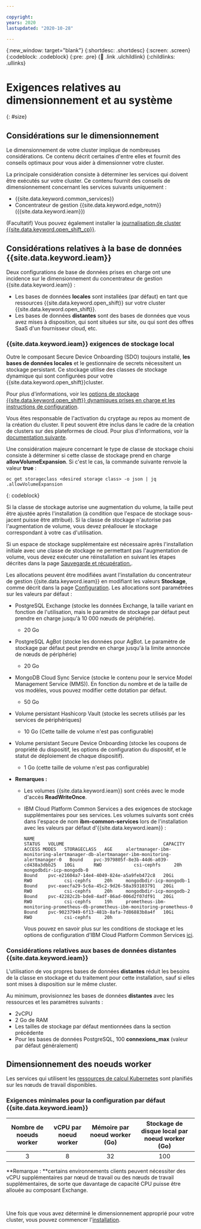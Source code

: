 ```yaml
---

copyright:
years: 2020
lastupdated: "2020-10-28"

---
```


{:new_window: target="blank"}
{:shortdesc: .shortdesc}
{:screen: .screen}
{:codeblock: .codeblock}
{:pre: .pre}
{:child: .link .ulchildlink}
{:childlinks: .ullinks}


# Exigences relatives au dimensionnement et au système
{: #size}

## Considérations sur le dimensionnement

Le dimensionnement de votre cluster implique de nombreuses considérations. Ce contenu décrit certaines d'entre elles et fournit des conseils optimaux pour vous aider à dimensionner votre cluster.

La principale considération consiste à déterminer les services qui doivent être exécutés sur votre cluster. Ce contenu fournit des conseils de dimensionnement concernant les services suivants uniquement :

* {{site.data.keyword.common_services}}
* Concentrateur de gestion {{site.data.keyword.edge_notm}} ({{site.data.keyword.ieam}})

(Facultatif) Vous pouvez également installer la [journalisation de cluster {{site.data.keyword.open_shift_cp}}](../admin/accessing_logs.md#ocp_logging).

## Considérations relatives à la base de données {{site.data.keyword.ieam}}

Deux configurations de base de données prises en charge ont une incidence sur le dimensionnement du concentrateur de gestion {{site.data.keyword.ieam}} :

* Les bases de données **locales** sont installées (par défaut) en tant que ressources {{site.data.keyword.open_shift}} sur votre cluster {{site.data.keyword.open_shift}}.
* Les bases de données **distantes** sont des bases de données que vous avez mises à disposition, qui sont situées  sur site, ou qui sont des offres SaaS d'un fournisseur cloud, etc.

### {{site.data.keyword.ieam}} exigences de stockage local

Outre le composant Secure Device Onboarding (SDO) toujours installé, **les bases de données locales** et le gestionnaire de secrets nécessitent un stockage persistant. Ce stockage utilise des classes de stockage dynamique qui sont configurées pour votre {{site.data.keyword.open_shift}}cluster.

Pour plus d'informations, voir les [options de stockage {{site.data.keyword.open_shift}} dynamiques prises en charge et les instructions de configuration](https://docs.openshift.com/container-platform/4.6/storage/understanding-persistent-storage.html).

Vous êtes responsable de l'activation du cryptage au repos au moment de la création du cluster. Il peut souvent être inclus dans le cadre de la création de clusters sur des plateformes de cloud. Pour plus d'informations, voir la [documentation suivante](https://docs.openshift.com/container-platform/4.6/installing/installing-fips.html).

Une considération majeure concernant le type de classe de stockage choisi consiste à déterminer si cette classe de stockage prend en charge **allowVolumeExpansion**. Si c'est le cas, la commande suivante renvoie la valeur **true** :

```
oc get storageclass <desired storage class> -o json | jq .allowVolumeExpansion
```
{: codeblock}

Si la classe de stockage autorise une augmentation du volume, la taille peut être ajustée après l'installation (à condition que l'espace de stockage sous-jacent puisse être attribué). Si la classe de stockage n'autorise pas l'augmentation de volume, vous devez préallouer le stockage correspondant à votre cas d'utilisation. 

Si un espace de stockage supplémentaire est nécessaire après l'installation initiale avec une classe de stockage ne permettant pas l'augmentation de volume, vous devez exécuter une réinstallation en suivant les étapes décrites dans la page [Sauvegarde et récupération.](../admin/backup_recovery.md).

Les allocations peuvent être modifiées avant l'installation du concentrateur de gestion {{site.data.keyword.ieam}} en modifiant les valeurs **Stockage**, comme décrit dans la page [Configuration](configuration.md). Les allocations sont paramétrées sur les valeurs par défaut :

* PostgreSQL Exchange (stocke les données Exchange, la taille variant en fonction de l'utilisation, mais le paramètre de stockage par défaut peut prendre en charge jusqu'à 10 000 nœuds de périphérie).
  * 20 Go
* PostgreSQL AgBot (stocke les données pour AgBot. Le paramètre de stockage par défaut peut prendre en charge jusqu'à la limite annoncée de nœuds de périphérie)
  * 20 Go
* MongoDB Cloud Sync Service (stocke le contenu pour le service Model Management Service (MMS)). En fonction du nombre et de la taille de vos modèles, vous pouvez modifier cette dotation par défaut.
  * 50 Go
* Volume persistant Hashicorp Vault (stocke les secrets utilisés par les services de périphériques)
  * 10 Go (Cette taille de volume n'est pas configurable)
* Volume persistant Secure Device Onboarding (stocke les coupons de propriété du dispositif, les options de configuration du dispositif, et le statut de déploiement de chaque dispositif).
  * 1 Go (cette taille de volume n'est pas configurable)

* **Remarques :**
  * Les volumes {{site.data.keyword.ieam}} sont créés avec le mode d'accès **ReadWriteOnce**.
  * IBM Cloud Platform Common Services a des exigences de stockage supplémentaires pour ses services. Les volumes suivants sont créés dans l'espace de nom **ibm-common-services** lors de l'installation avec les valeurs par défaut d'{{site.data.keyword.ieam}} :
    ```
    NAME                                                                                     STATUS   VOLUME                                     CAPACITY   ACCESS MODES   STORAGECLASS   AGE     alertmanager-ibm-monitoring-alertmanager-db-alertmanager-ibm-monitoring-alertmanager-0   Bound    pvc-3979805f-8e3b-44d6-a039-cd438a3dbb25   10Gi       RWO            csi-cephfs     20h     mongodbdir-icp-mongodb-0                                                                 Bound    pvc-e21604a7-14e4-4049-824e-a5a9feb472c8   20Gi       RWO            csi-cephfs     20h     mongodbdir-icp-mongodb-1                                                                 Bound    pvc-eaecfa29-5c6a-45c2-9d26-58a393103791   20Gi       RWO            csi-cephfs     20h     mongodbdir-icp-mongodb-2                                                                 Bound    pvc-42282c2b-bde8-4adf-86ad-006d2f07df91   20Gi       RWO            csi-cephfs     19h     prometheus-ibm-monitoring-prometheus-db-prometheus-ibm-monitoring-prometheus-0           Bound    pvc-90237949-6f13-481b-8afa-7d86883b8a4f   10Gi       RWO            csi-cephfs     20h
    ```

    Vous pouvez en savoir plus sur les conditions de stockage et les options de configuration d'IBM Cloud Platform Common Services [ici](https://www.ibm.com/support/knowledgecenter/SSHKN6/installer/3.x.x/custom_resource.html).

### Considérations relatives aux bases de données distantes {{site.data.keyword.ieam}}

L'utilisation de vos propres bases de données **distantes** réduit les besoins de la classe en stockage et du traitement pour cette installation, sauf si elles sont mises à disposition sur le même cluster.

Au minimum, provisionnez les bases de données **distantes** avec les ressources et les paramètres suivants :

* 2vCPU
* 2 Go de RAM
* Les tailles de stockage par défaut mentionnées dans la section précédente
* Pour les bases de données PostgreSQL, 100 **connexions_max** (valeur par défaut généralement)

## Dimensionnement des noeuds worker

Les services qui utilisent les [ressources de calcul Kubernetes](https://kubernetes.io/docs/concepts/configuration/manage-compute-resources-container) sont planifiés sur les nœuds de travail disponibles.

### Exigences minimales pour la configuration par défaut {{site.data.keyword.ieam}}
| Nombre de noeuds worker | vCPU par noeud worker | Mémoire par noeud worker (Go) | Stockage de disque local par noeud worker (Go) |
| :---: | :---: | :---: | :---: |
| 3	| 8	| 32	| 100 	|

**Remarque : **certains environnements clients peuvent nécessiter des vCPU supplémentaires par nœud de travail ou des nœuds de travail supplémentaires, de sorte que davantage de capacité CPU puisse être allouée au composant Exchange.


&nbsp;
&nbsp;

Une fois que vous avez déterminé le dimensionnement approprié pour votre cluster, vous pouvez commencer l'[installation](online_installation.md).
